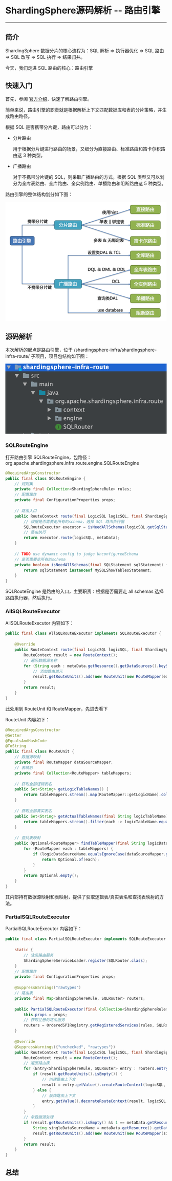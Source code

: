 # ShardingSphere源码解析 -- 路由引擎

---

## 简介

ShardingSphere 数据分片的核心流程为：SQL 解析 => 执行器优化 => SQL 路由 => SQL 改写 => SQL 执行 => 结果归并。

今天，我们走进 SQL 路由的核心：路由引擎



## 快速入门

首先，参阅 [官方介绍](https://shardingsphere.apache.org/document/current/cn/features/sharding/principle/route/)，快速了解路由引擎。



简单来说，路由引擎的职责就是根据解析上下文匹配数据库和表的分片策略，并生成路由路径。

根据 SQL 是否携带分片键，路由可以分为：

- 分片路由

  用于根据分片键进行路由的场景，又细分为直接路由、标准路由和笛卡尔积路由这 3 种类型。

- 广播路由

  对于不携带分片键的 SQL，则采取广播路由的方式。根据 SQL 类型又可以划分为全库表路由、全库路由、全实例路由、单播路由和阻断路由这 5 种类型。



路由引擎的整体结构划分如下图：

![img](https://raw.githubusercontent.com/stephenshen1993/PicBed/main/img/20210901074150.png)



## 源码解析

本次解析的起点是路由引擎，位于 /shardingsphere-infra/shardingsphere-infra-route/ 子项目，项目包结构如下图：

![image-20210901074904526](https://raw.githubusercontent.com/stephenshen1993/PicBed/main/img/20210901074904.png)



### SQLRouteEngine

打开路由引擎 SQLRouteEngine，包路径：org.apache.shardingsphere.infra.route.engine.SQLRouteEngine

```java
@RequiredArgsConstructor
public final class SQLRouteEngine {
    // 规则集
    private final Collection<ShardingSphereRule> rules;
    // 配置属性
    private final ConfigurationProperties props;
    
    // 路由入口
    public RouteContext route(final LogicSQL logicSQL, final ShardingSphereMetaData metaData) {
        // 根据是否需要走所有的schema，选择 SQL 路由执行器
        SQLRouteExecutor executor = isNeedAllSchemas(logicSQL.getSqlStatementContext().getSqlStatement()) ? new AllSQLRouteExecutor() : new PartialSQLRouteExecutor(rules, props);
        // 路由执行
        return executor.route(logicSQL, metaData);
    }
    
    // TODO use dynamic config to judge UnconfiguredSchema
    // 是否需要走所有的schema
    private boolean isNeedAllSchemas(final SQLStatement sqlStatement) {
        return sqlStatement instanceof MySQLShowTablesStatement;
    }
}
```

SQLRouteEngine 是路由的入口，主要职责：根据是否需要走 all schemas 选择路由执行器，然后执行。



### AllSQLRouteExecutor

AllSQLRouteExecutor 内容如下：

```java
public final class AllSQLRouteExecutor implements SQLRouteExecutor {
    
    @Override
    public RouteContext route(final LogicSQL logicSQL, final ShardingSphereMetaData metaData) {
        RouteContext result = new RouteContext();
        // 遍历数据源名称
        for (String each : metaData.getResource().getDataSources().keySet()) {
            // 添加路由单元
            result.getRouteUnits().add(new RouteUnit(new RouteMapper(each, each), Collections.emptyList()));
        }
        return result;
    }
}
```

此处用到 RouteUnit 和 RouteMapper，先进去看下

RouteUnit 内容如下：

```java
@RequiredArgsConstructor
@Getter
@EqualsAndHashCode
@ToString
public final class RouteUnit {
    // 数据源映射
    private final RouteMapper dataSourceMapper;
    // 表映射
    private final Collection<RouteMapper> tableMappers;
    
    // 获取全部逻辑表名
    public Set<String> getLogicTableNames() {
        return tableMappers.stream().map(RouteMapper::getLogicName).collect(Collectors.toCollection(() -> new HashSet<>(tableMappers.size(), 1)));
    }
    
    // 获取全部真实表名
    public Set<String> getActualTableNames(final String logicTableName) {
        return tableMappers.stream().filter(each -> logicTableName.equalsIgnoreCase(each.getLogicName())).map(RouteMapper::getActualName).collect(Collectors.toSet());
    }
    
    // 查找表映射
    public Optional<RouteMapper> findTableMapper(final String logicDataSourceName, final String actualTableName) {
        for (RouteMapper each : tableMappers) {
            if (logicDataSourceName.equalsIgnoreCase(dataSourceMapper.getLogicName()) && actualTableName.equalsIgnoreCase(each.getActualName())) {
                return Optional.of(each);
            }
        }
        return Optional.empty();
    }
}
```

其内部持有数据源映射和表映射，提供了获取逻辑表/真实表名和查找表映射的方法。



### PartialSQLRouteExecutor

PartialSQLRouteExecutor 内容如下：

```java
public final class PartialSQLRouteExecutor implements SQLRouteExecutor {
    
    static {
        // 注册路由服务
        ShardingSphereServiceLoader.register(SQLRouter.class);
    }
    // 配置属性
    private final ConfigurationProperties props;
    
    @SuppressWarnings("rawtypes")
    // 路由表
    private final Map<ShardingSphereRule, SQLRouter> routers;
    
    public PartialSQLRouteExecutor(final Collection<ShardingSphereRule> rules, final ConfigurationProperties props) {
        this.props = props;
        // 获取注册的路由服务
        routers = OrderedSPIRegistry.getRegisteredServices(rules, SQLRouter.class);
    }
    
    @Override
    @SuppressWarnings({"unchecked", "rawtypes"})
    public RouteContext route(final LogicSQL logicSQL, final ShardingSphereMetaData metaData) {
        RouteContext result = new RouteContext();
        // 遍历路由表
        for (Entry<ShardingSphereRule, SQLRouter> entry : routers.entrySet()) {
            if (result.getRouteUnits().isEmpty()) {
                // 创建路由上下文
                result = entry.getValue().createRouteContext(logicSQL, metaData, entry.getKey(), props);
            } else {
                // 装饰路由上下文
                entry.getValue().decorateRouteContext(result, logicSQL, metaData, entry.getKey(), props);
            }
        }
        // 单数据源处理
        if (result.getRouteUnits().isEmpty() && 1 == metaData.getResource().getDataSources().size()) {
            String singleDataSourceName = metaData.getResource().getDataSources().keySet().iterator().next();
            result.getRouteUnits().add(new RouteUnit(new RouteMapper(singleDataSourceName, singleDataSourceName), Collections.emptyList()));
        }
        return result;
    }
}
```





## 总结